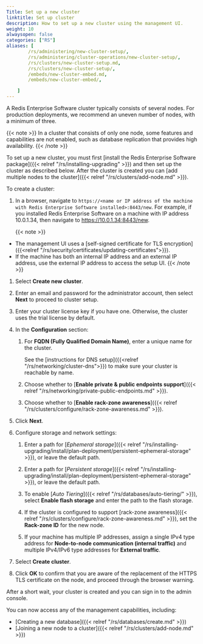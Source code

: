 ```yaml
---
Title: Set up a new cluster
linktitle: Set up cluster
description: How to set up a new cluster using the management UI.
weight: 10
alwaysopen: false
categories: ["RS"]
aliases: [    
        /rs/administering/new-cluster-setup/,
        /rs/administering/cluster-operations/new-cluster-setup/,
        /rs/clusters/new-cluster-setup.md,
        /rs/clusters/new-cluster-setup/,
        /embeds/new-cluster-embed.md,
        /embeds/new-cluster-embed/,

    ]
---
```

A Redis Enterprise Software cluster typically consists of several nodes.
For production deployments, we recommend an uneven number of nodes, with a minimum of three.

{{< note >}}
In a cluster that consists of only one node, some features and capabilities are not enabled,
such as database replication that provides high availability.
{{< /note >}}

To set up a new cluster, you must first [install the Redis Enterprise Software package]({{< relref "/rs/installing-upgrading" >}})
and then set up the cluster as described below.
After the cluster is created you can [add multiple nodes to the cluster]({{< relref "/rs/clusters/add-node.md" >}}).

To create a cluster:

1. In a browser, navigate to `https://<name or IP address of the machine with Redis Enterprise Software installed>:8443/new`.
    For example, if you installed Redis Enterprise Software on a machine with IP address 10.0.1.34, then navigate to <https://10.0.1.34:8443/new>.

    {{< note >}}
- The management UI uses a [self-signed certificate for TLS encryption]({{<relref "/rs/security/certificates/updating-certificates">}}).
- If the machine has both an internal IP address and an external IP address, use the external IP address to access the setup UI.
    {{< /note >}}

1. Select **Create new cluster**.

1. Enter an email and password for the administrator account, then select **Next** to proceed to cluster setup.

1. Enter your cluster license key if you have one. Otherwise, the cluster uses the trial license by default.

1. In the **Configuration** section:

    1. For **FQDN (Fully Qualified Domain Name)**, enter a unique name for the cluster.

        See the [instructions for DNS setup]({{<relref "/rs/networking/cluster-dns">}})
        to make sure your cluster is reachable by name.

    1. Choose whether to [**Enable private & public endpoints support**]({{< relref "/rs/networking/private-public-endpoints.md" >}}).

    1. Choose whether to [**Enable rack-zone awareness**]({{< relref "/rs/clusters/configure/rack-zone-awareness.md" >}}).

1. Click **Next**.

1. Configure storage and network settings:

    1. Enter a path for [*Ephemeral storage*]({{< relref "/rs/installing-upgrading/install/plan-deployment/persistent-ephemeral-storage" >}}), or leave the default path.

    1. Enter a path for [*Persistent storage*]({{< relref "/rs/installing-upgrading/install/plan-deployment/persistent-ephemeral-storage" >}}),
        or leave the default path.

    1. To enable [*Auto Tiering*]({{< relref "/rs/databases/auto-tiering/" >}}),
        select **Enable flash storage** and enter the path to the flash storage.

    1. If the cluster is configured to support [rack-zone awareness]({{< relref "/rs/clusters/configure/rack-zone-awareness.md" >}}), set the **Rack-zone ID** for the new node.

    1. If your machine has multiple IP addresses, assign a single IPv4 type address for **Node-to-node communication (internal traffic)** and multiple IPv4/IPv6 type addresses for **External traffic**.

1. Select **Create cluster**.

1. Click **OK** to confirm that you are aware of the replacement of the HTTPS TLS certificate on the node,
    and proceed through the browser warning.

After a short wait, your cluster is created and you can sign in to the admin console.

You can now access any of the management capabilities, including:

- [Creating a new database]({{< relref "/rs/databases/create.md" >}})
- [Joining a new node to a cluster]({{< relref "/rs/clusters/add-node.md" >}})
